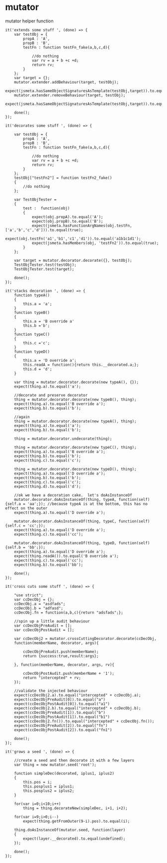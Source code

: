 # mutator
mutator helper function
	
    it('extends some stuff ', (done) => {
		var testObj = {
			propA : 'A',
			propB : 'B',
			testFn : function testFn_fake(a,b,c,d){

				//do nothing
				var rv = a + b +c +d;
				return rv;
			}
		};
		var target = {};
		mutator.extender.addBehaviour(target, testObj);
		expect(jsmeta.hasSameObjectSignaturesAsTemplate(testObj,target)).to.equal(true);
		mutator.extender.removeBehaviour(target, testObj);
		expect(jsmeta.hasSameObjectSignaturesAsTemplate(testObj,target)).to.equal(false);
		
		done();
    });

    it('decorates some stuff ', (done) => {
	
		var testObj = {
			propA : 'A',
			propB : 'B',
			testFn : function testFn_fake(a,b,c,d){

				//do nothing
				var rv = a + b +c +d;
				return rv;
			}
		};
		testObj["testFn2"] = function testFn2_fake() 
		{ 
			//do nothing
		};

		var TestObjTester = 
		{
			test :  function(obj)
			{
				expect(obj.propA).to.equal('A');
				expect(obj.propB).to.equal('B');
				expect(jsmeta.hasFunctionArgNames(obj.testFn, ['a','b','c','d'])).to.equal(true);
				expect(obj.testFn('a1','b1','c1','d1')).to.equal('a1b1c1d1');
				expect(jsmeta.hasMembers(obj, 'testFn2')).to.equal(true);
			}
		};
		
		var target = mutator.decorator.decorate({}, testObj);
		TestObjTester.test(testObj);
		TestObjTester.test(target);
			
		done();
    });

    it('stacks decoration ', (done) => {
		function typeA()
		{
			this.a = 'a';
		}
		function typeB()
		{
			this.a = 'B override a'
			this.b ='b';
		}
		function typeC()
		{
			this.c ='c';
		}
		function typeD()
		{
			this.a = 'D override a';
			this.readA = function(){return this.__decorated.a;};
			this.d = 'd';
		}
	
		var thing = mutator.decorator.decorate(new typeA(), {});
		expect(thing.a).to.equal('a');
		
		//decorate and preserve decorator
		thing = mutator.decorator.decorate(new typeB(), thing);
		expect(thing.a).to.equal('B override a');
		expect(thing.b).to.equal('b');
		
		//again
		thing = mutator.decorator.decorate(new typeA(), thing);
		expect(thing.a).to.equal('a');
		expect(thing.b).to.equal('b');
		
		thing = mutator.decorator.undecorate(thing);
		
		thing = mutator.decorator.decorate(new typeC(), thing);
		expect(thing.a).to.equal('B override a');
		expect(thing.b).to.equal('b');
		expect(thing.c).to.equal('c');
		
		thing = mutator.decorator.decorate(new typeD(), thing);
		expect(thing.a).to.equal('D override a');
		expect(thing.b).to.equal('b');
		expect(thing.c).to.equal('c');
		expect(thing.d).to.equal('d');
	
		//ok we have a decoration cake.  let's doAsInstanceOf
		mutator.decorator.doAsInstanceOf(thing, typeA, function(self){self.a = 'aa';}); //because typeA is at the bottom, this has no effect on the outer
		expect(thing.a).to.equal('D override a');
		
		mutator.decorator.doAsInstanceOf(thing, typeC, function(self){self.c = 'cc';});
		expect(thing.a).to.equal('D override a');
		expect(thing.c).to.equal('cc');
		
		mutator.decorator.doAsInstanceOf(thing, typeD, function(self){self.b = 'bb';});
		expect(thing.a).to.equal('D override a');
		expect(thing.readA()).to.equal('B override a');
		expect(thing.c).to.equal('cc');
		expect(thing.b).to.equal('bb');
		
		done();
    });	

    it('cross cuts some stuff ', (done) => {
	
		"use strict";
		var ccDecObj = {};
		ccDecObj.a = "asdfads";
		ccDecObj.b = "adfasd";
		ccDecObj.fn = function(a,b,c){return "adsfads";};

		//spin up a little audit behaviour
		var ccDecObjPreAudit = [];
		var ccDecObjPostAudit = [];

		var ccDecObj2 = mutator.crossCuttingDecorator.decorate(ccDecObj,
		function(memberName, decorator, args){

			ccDecObjPreAudit.push(memberName);
			return {success:true,result:args};

		}, function(memberName, decorator, args, rv){

			ccDecObjPostAudit.push(memberName + '1');
			return "intercepted" + rv;
		});

		//validate the injected behaviour
		expect(ccDecObj2.a).to.equal("intercepted" + ccDecObj.a);
		expect(ccDecObjPreAudit[0]).to.equal("a")
		expect(ccDecObjPostAudit[0]).to.equal("a1")
		expect(ccDecObj2.b).to.equal("intercepted" + ccDecObj.b);
		expect(ccDecObjPreAudit[1]).to.equal("b")
		expect(ccDecObjPostAudit[1]).to.equal("b1")
		expect(ccDecObj2.fn()).to.equal("intercepted" + ccDecObj.fn());
		expect(ccDecObjPreAudit[2]).to.equal("fn")
		expect(ccDecObjPostAudit[2]).to.equal("fn1")
				
		done();
    });
	
    it('grows a seed ', (done) => {
	
		//create a seed and then decorate it with a few layers
		var thing = new mutator.seed('root');
		
		function simpleDec(decorated, iplus1, iplus2)
		{ 
			this.pos = i; 
			this.posplus1 = iplus1; 
			this.posplus2 = iplus2;
		}
		
		for(var i=0;i<10;i++)
			thing = thing.decorateNew(simpleDec, i+1, i+2);
		
		for(var i=9;i>0;i--)
			expect(thing.getFromOuter(9-i).pos).to.equal(i);
		
		thing.doAsInstanceOf(mutator.seed, function(layer)
		{
			expect(layer.__decorated).to.equal(undefined);
		}); 
		
		done();
    });	
